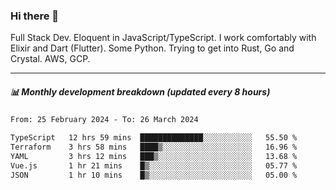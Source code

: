 ### Hi there 👋

Full Stack Dev. Eloquent in JavaScript/TypeScript. I work comfortably with Elixir and Dart (Flutter). Some Python. Trying to get into Rust, Go and Crystal. AWS, GCP.

***

##### 📊 Monthly development breakdown (updated every 8 hours)

<!--START_SECTION:waka-->

```txt
From: 25 February 2024 - To: 26 March 2024

TypeScript   12 hrs 59 mins  ██████████████░░░░░░░░░░░   55.50 %
Terraform    3 hrs 58 mins   ████▒░░░░░░░░░░░░░░░░░░░░   16.96 %
YAML         3 hrs 12 mins   ███▒░░░░░░░░░░░░░░░░░░░░░   13.68 %
Vue.js       1 hr 21 mins    █▒░░░░░░░░░░░░░░░░░░░░░░░   05.77 %
JSON         1 hr 10 mins    █▒░░░░░░░░░░░░░░░░░░░░░░░   05.00 %
```

<!--END_SECTION:waka-->
